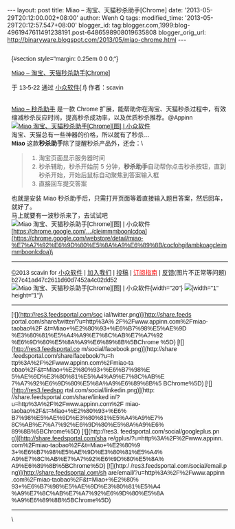 --- layout: post title: Miao – 淘宝、天猫秒杀助手\[Chrome\] date:
'2013-05-29T20:12:00.002+08:00' author: Wenh Q tags: modified\_time:
'2013-05-29T20:12:57.547+08:00' blogger\_id:
tag:blogger.com,1999:blog-4961947611491238191.post-6486598908019635808
blogger\_orig\_url:
http://binaryware.blogspot.com/2013/05/miao-chrome.html ---
<div
style="font-family: sans-serif; margin: 0px 10px; overflow: auto; width: 100%;">

 {#section style="margin: 0.25em 0 0 0;"}

<div>

[Miao –
淘宝、天猫秒杀助手\[Chrome\]](http://www.appinn.com/miao-taobao/)

</div>

<div style="margin-bottom: 0.5em;">

于 13-5-22 通过 [小众软件](http://www.appinn.com/){.f} 作者：scavin

</div>

\
[Miao – 秒杀助手](http://www.appinn.com/miao-taobao/) 是一款 Chrome
扩展，能帮助你在淘宝、天猫秒杀过程中，有效缩减秒杀反应时间，提高秒杀成功率，以及优质秒杀推荐。@Appinn\
[![Miao 淘宝、天猫秒杀助手\[Chrome\]\[图\] |
小众软件](http://img3.appinn.com/images/201305/2013-05-225-03-18.png/o "Miao 淘宝、天猫秒杀助手[Chrome][图] | 小众软件")](http://www.appinn.com/miao-taobao/)\
淘宝、天猫总有一些神器的价格，所以就有了秒杀…\
**Miao** 这款**秒杀助手**除了提醒秒杀产品外，还会：\
> 1.  淘宝页面显示服务器时间
> 2.  秒杀辅助，秒杀开始前 5
>     分钟，**秒杀助手**自动帮你点击秒杀按钮，直到秒杀开始，开始后鼠标自动聚焦到答案输入框
> 3.  直接回车提交答案

也就是安装 Miao
秒杀助手后，只需打开页面等着直接输入题目答案，然后回车，就好了。\
马上就要有一波秒杀来了，去试试吧\
![Miao 淘宝、天猫秒杀助手\[Chrome\]\[图\] |
小众软件](http://www.appinn.com/wp-content/down.gif "点击右侧的链接下载本软件")
[https://chrome.google.com/…/cleimmmboonlcdoa](https://chrome.google.com/webstore/detail/miao-%E7%A7%92%E6%9D%80%E5%8A%A9%E6%89%8B/cocfohgifambkoagcleimmmboonlcdoa)\

------------------------------------------------------------------------

[©](http://www.appinn.com/copyright/?utm_source=feeds&utm_medium=copyright&utm_campaign=feeds "版权声明")2013
scavin for
[小众软件](http://www.appinn.com/?utm_source=feeds&utm_medium=appinn&utm_campaign=feeds "本文来自小众软件")
|
[加入我们](http://www.appinn.com/join-us/?utm_source=feeds&utm_medium=joinus&utm_campaign=feeds "加入小众软件")
|
[投稿](http://www.appinn.com/contribute/?utm_source=feeds&utm_medium=contribute&utm_campaign=feeds "给小众软件投稿")
| [<span
style="color: red;">订阅指南</span>](http://www.appinn.com/feeds-subscribe/?utm_source=feeds&utm_medium=feedsubscribe&utm_campaign=feeds "可以分类订阅小众，Windows/MAC/游戏")
| [反馈](http://appinn.wufoo.com/forms/eccae-aeeae/)(图片不正常等问题)\
b27c41ad47c2611d60d7452a4c02dd52\
![Miao 淘宝、天猫秒杀助手\[Chrome\]\[图\] |
小众软件](http://s33.sitemeter.com/meter.asp?site=s33appinn "Miao 淘宝、天猫秒杀助手[Chrome][图] | 小众软件"){width="20"}
![](http://appinn.feedsportal.com/c/33935/f/615575/s/2c3eaa13/mf.gif){width="1"
height="1"}\
<div>

  ------------------------------------ ------------------------------------
  [![](http://res3.feedsportal.com/soc 
  ial/twitter.png)](http://share.feeds 
  portal.com/share/twitter/?u=http%3A% 
  2F%2Fwww.appinn.com%2Fmiao-taobao%2F 
  &t=Miao+%E2%80%93+%E6%B7%98%E5%AE%9D 
  %E3%80%81%E5%A4%A9%E7%8C%AB%E7%A7%92 
  %E6%9D%80%E5%8A%A9%E6%89%8B%5BChrome 
  %5D) [![](http://res3.feedsportal.co 
  m/social/facebook.png)](http://share 
  .feedsportal.com/share/facebook/?u=h 
  ttp%3A%2F%2Fwww.appinn.com%2Fmiao-ta 
  obao%2F&t=Miao+%E2%80%93+%E6%B7%98%E 
  5%AE%9D%E3%80%81%E5%A4%A9%E7%8C%AB%E 
  7%A7%92%E6%9D%80%E5%8A%A9%E6%89%8B%5 
  BChrome%5D) [![](http://res3.feedspo 
  rtal.com/social/linkedin.png)](http: 
  //share.feedsportal.com/share/linked 
  in/?u=http%3A%2F%2Fwww.appinn.com%2F 
  miao-taobao%2F&t=Miao+%E2%80%93+%E6% 
  B7%98%E5%AE%9D%E3%80%81%E5%A4%A9%E7% 
  8C%AB%E7%A7%92%E6%9D%80%E5%8A%A9%E6% 
  89%8B%5BChrome%5D) [![](http://res3. 
  feedsportal.com/social/googleplus.pn 
  g)](http://share.feedsportal.com/sha 
  re/gplus/?u=http%3A%2F%2Fwww.appinn. 
  com%2Fmiao-taobao%2F&t=Miao+%E2%80%9 
  3+%E6%B7%98%E5%AE%9D%E3%80%81%E5%A4% 
  A9%E7%8C%AB%E7%A7%92%E6%9D%80%E5%8A% 
  A9%E6%89%8B%5BChrome%5D) [![](http:/ 
  /res3.feedsportal.com/social/email.p 
  ng)](http://share.feedsportal.com/sh 
  are/email/?u=http%3A%2F%2Fwww.appinn 
  .com%2Fmiao-taobao%2F&t=Miao+%E2%80% 
  93+%E6%B7%98%E5%AE%9D%E3%80%81%E5%A4 
  %A9%E7%8C%AB%E7%A7%92%E6%9D%80%E5%8A 
  %A9%E6%89%8B%5BChrome%5D)            
  ------------------------------------ ------------------------------------

</div>

\

</div>
